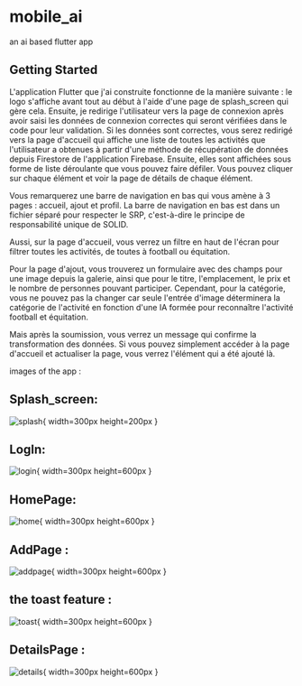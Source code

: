 # mobile_ai

an ai based flutter app

## Getting Started

L'application Flutter que j'ai construite fonctionne de la manière suivante : le logo s'affiche avant tout au début à l'aide d'une page de splash_screen qui gère cela. Ensuite, je redirige l'utilisateur vers la page de connexion après avoir saisi les données de connexion correctes qui seront vérifiées dans le code pour leur validation. Si les données sont correctes, vous serez redirigé vers la page d'accueil qui affiche une liste de toutes les activités que l'utilisateur a obtenues à partir d'une méthode de récupération de données depuis Firestore de l'application Firebase. Ensuite, elles sont affichées sous forme de liste déroulante que vous pouvez faire défiler. Vous pouvez cliquer sur chaque élément et voir la page de détails de chaque élément.

Vous remarquerez une barre de navigation en bas qui vous amène à 3 pages : accueil, ajout et profil. La barre de navigation en bas est dans un fichier séparé pour respecter le SRP, c'est-à-dire le principe de responsabilité unique de SOLID.

Aussi, sur la page d'accueil, vous verrez un filtre en haut de l'écran pour filtrer toutes les activités, de toutes à football ou équitation.

Pour la page d'ajout, vous trouverez un formulaire avec des champs pour une image depuis la galerie, ainsi que pour le titre, l'emplacement, le prix et le nombre de personnes pouvant participer. Cependant, pour la catégorie, vous ne pouvez pas la changer car seule l'entrée d'image déterminera la catégorie de l'activité en fonction d'une IA formée pour reconnaître l'activité football et équitation.

Mais après la soumission, vous verrez un message qui confirme la transformation des données. Si vous pouvez simplement accéder à la page d'accueil et actualiser la page, vous verrez l'élément qui a été ajouté là.

images of the app :

## Splash_screen:
![splash](https://github.com/Yasserkb/app_mobile_des_activite_AI/assets/61334314/d7065ec2-4e38-473d-a4e3-64f0e4a5d70c){ width=300px height=200px }


## LogIn:

![login](https://github.com/Yasserkb/app_mobile_des_activite_AI/assets/61334314/56e93c87-a059-4f39-8d42-223a3359fa20){ width=300px height=600px }


## HomePage:

![home](https://github.com/Yasserkb/app_mobile_des_activite_AI/assets/61334314/73c37b37-f911-4d63-85d2-3265594d327b){ width=300px height=600px }



  
## AddPage :

![addpage](https://github.com/Yasserkb/app_mobile_des_activite_AI/assets/61334314/cf6ba3f4-dba5-4454-9ea6-7e85ece59e64){ width=300px height=600px }


## the toast feature :

![toast](https://github.com/Yasserkb/app_mobile_des_activite_AI/assets/61334314/fa5651aa-8008-4be1-97df-7237e5710df5){ width=300px height=600px }



## DetailsPage :

![details](https://github.com/Yasserkb/app_mobile_des_activite_AI/assets/61334314/4d84959e-a6b4-488a-b495-779e52952241){ width=300px height=600px }

